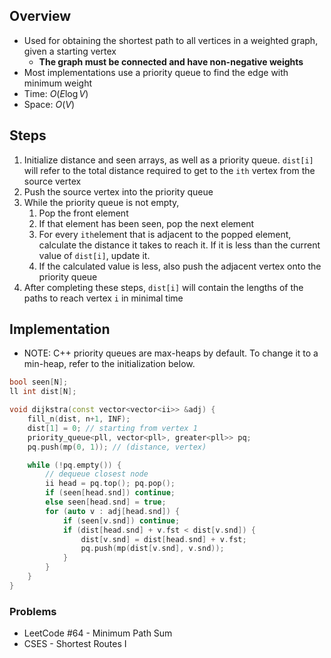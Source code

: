 ## Overview
- Used for obtaining the shortest path to all vertices in a weighted graph, given a starting vertex
	- **The graph must be connected and have non-negative weights**
- Most implementations use a priority queue to find the edge with minimum weight
- Time: $O(E\log V)$
- Space: $O(V)$
## Steps
1. Initialize distance and seen arrays, as well as a priority queue. `dist[i]` will refer to the total distance required to get to the `ith` vertex from the source vertex
2. Push the source vertex into the priority queue
3. While the priority queue is not empty,
	1. Pop the front element
	2. If that element has been seen, pop the next element 
	3. For every `ith`element that is adjacent to the popped element, calculate the distance it takes to reach it. If it is less than the current value of `dist[i]`, update it.
	4. If the calculated value is less, also push the adjacent vertex onto the priority queue
4. After completing these steps,  `dist[i]` will contain the lengths of the paths to reach vertex `i` in minimal time
## Implementation
- NOTE: C++ priority queues are max-heaps by default. To change it to a min-heap, refer to the initialization below.
```cpp
bool seen[N];
ll int dist[N];

void dijkstra(const vector<vector<ii>> &adj) {
	fill_n(dist, n+1, INF);
	dist[1] = 0; // starting from vertex 1
	priority_queue<pll, vector<pll>, greater<pll>> pq;
	pq.push(mp(0, 1)); // (distance, vertex)

	while (!pq.empty()) {
		// dequeue closest node
		ii head = pq.top(); pq.pop();
		if (seen[head.snd]) continue;
		else seen[head.snd] = true;
		for (auto v : adj[head.snd]) {
			if (seen[v.snd]) continue;
			if (dist[head.snd] + v.fst < dist[v.snd]) {
				dist[v.snd] = dist[head.snd] + v.fst;
				pq.push(mp(dist[v.snd], v.snd));
			}
		}
	}
}
```
### Problems
- LeetCode #64 - Minimum Path Sum
- CSES - Shortest Routes I